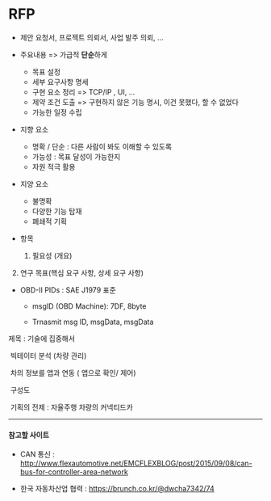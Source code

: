 # RFP

- 제안 요청서, 프로젝트 의뢰서, 사업 발주 의뢰, ...
- 주요내용 => 가급적 **단순**하게
  - 목표 설정
  - 세부 요구사항 명세
  - 구현 요소 정리 => TCP/IP , UI, ...
  - 제약 조건 도출 => 구현하지 않은 기능 명시, 이건 못했다, 할 수 없었다
  - 가능한 일정 수립

- 지향 요소

  - 명확 / 단순 : 다른 사람이 봐도 이해할 수 있도록
  - 가능성 : 목표 달성이 가능한지
  - 자원 적극 활용

- 지양 요소

  - 불명확
  - 다양한 기능 탑재
  - 폐쇄적 기획

- 항목

  1. 필요성 (개요)
2. 연구 목표(핵심 요구 사항, 상세 요구 사항)



- OBD-II PIDs : SAE J1979 표준

  - msgID (OBD Machine): 7DF, 8byte

  - Trnasmit msg ID, msgData, msgData



제목 : 기술에 집중해서

​		  빅테이터 분석 (차량 관리)

​          차의 정보를 앱과 연동 ( 앱으로 확인/ 제어)

​		 구성도

​         기획의 전제 : 자율주행 차량의 커넥티드카



------------------

#### 참고할 사이트

- CAN 통신 : <http://www.flexautomotive.net/EMCFLEXBLOG/post/2015/09/08/can-bus-for-controller-area-network>

- 한국 자동차산업 협력 : <https://brunch.co.kr/@dwcha7342/74>